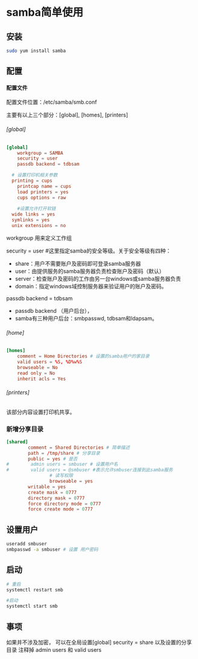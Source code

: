 # samba简单使用

## 安装

```bash
sudo yum install samba
```

## 配置

#### 配置文件

配置文件位置：/etc/samba/smb.conf

主要有以上三个部分：[global], [homes], [printers]

###### [global]

```toml
[global]
	workgroup = SAMBA
	security = user
	passdb backend = tdbsam

  # 设置打印机相关参数
  printing = cups
	printcap name = cups
	load printers = yes
	cups options = raw
	
	#设置允许打开软链
  wide links = yes
  symlinks = yes
  unix extensions = no

```

workgroup 用来定义工作组

security = user #这里指定samba的安全等级。关于安全等级有四种：

- share：用户不需要账户及密码即可登录samba服务器
- user：由提供服务的samba服务器负责检查账户及密码（默认）
- server：检查账户及密码的工作由另一台windows或samba服务器负责
- domain：指定windows域控制服务器来验证用户的账户及密码。

passdb backend = tdbsam 

- passdb backend （用户后台），
- samba有三种用户后台：smbpasswd, tdbsam和ldapsam。

###### [home]

```toml
[homes]
	comment = Home Directories # 设置的samba用户的家目录
	valid users = %S, %D%w%S
	browseable = No
	read only = No
	inherit acls = Yes
```

###### [printers]

 该部分内容设置打印机共享。

### 新增分享目录

```toml
[shared]
        comment = Shared Directories # 简单描述
        path = /tmp/share # 分享目录
        public = yes # 是否
#        admin users = smbuser # 设置用户名
#        valid users = @smbuser #表示允许smbuser连接到此samba服务
				# 读写权限
 				browseable = yes 
        writable = yes
        create mask = 0777
        directory mask = 0777
        force directory mode = 0777
        force create mode = 0777
```

## 设置用户

```bash
useradd smbuser
smbpasswd -a smbuser # 设置 用户密码
```

## 启动
```bash
# 重启
systemctl restart smb

#启动
systemctl start smb

```

## 事项

如果并不涉及加密， 可以在全局设置[global]  security = share
以及设置的分享目录 注释掉 admin users 和 valid users